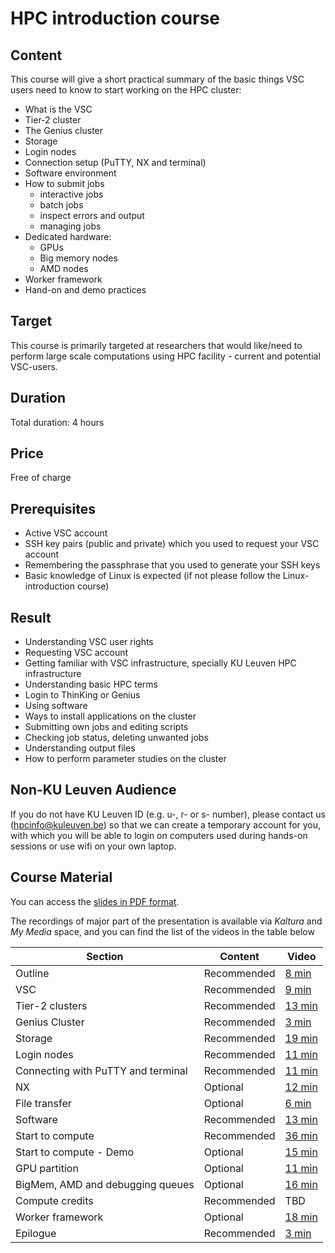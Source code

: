 # HPC introduction course 

## Content
This course will give a short practical summary of the basic things VSC users need to know to start working on the HPC cluster:
- What is the VSC
- Tier-2 cluster
- The Genius cluster
- Storage
- Login nodes
- Connection setup (PuTTY, NX and terminal)
- Software environment
- How to submit jobs
  - interactive jobs
  - batch jobs
  - inspect errors and output
  - managing jobs
- Dedicated hardware:
  - GPUs
  - Big memory nodes
  - AMD nodes
- Worker framework
- Hand-on and demo practices
	
## Target
This course is primarily targeted at researchers that would like/need to perform large scale computations using HPC facility - current and potential VSC-users.

## Duration
Total duration: 4 hours

## Price
Free of charge
	
## Prerequisites
- Active VSC account
- SSH key pairs (public and private) which you used to request your VSC account
- Remembering the passphrase that you used to generate your SSH keys
- Basic knowledge of Linux is expected (if not please follow the Linux-introduction course)

## Result
- Understanding VSC user rights
- Requesting VSC account
- Getting familiar with VSC infrastructure, specially KU Leuven HPC infrastructure
- Understanding basic HPC terms
- Login to ThinKing or Genius
- Using software
- Ways to install applications on the cluster
- Submitting own jobs and editing scripts
- Checking job status, deleting unwanted jobs
- Understanding output files
- How to perform parameter studies on the cluster

## Non-KU Leuven Audience
If you do not have KU Leuven ID (e.g. u-, r- or s- number), please contact us (hpcinfo@kuleuven.be) so that we can create a temporary account for you, with which you will be able to login on computers used during hands-on sessions or use wifi on your own laptop.

## Course Material
You can access the [slides in PDF format](https://github.com/hpcleuven/HPC-intro/blob/master/HPCintro.pdf).

The recordings of major part of the presentation is available via *Kaltura* and *My Media* space, and you can find the list of the videos in the table below

| Section | Content | Video |
|---------|---------|-------|
| Outline | Recommended | [8 min](https://kuleuven.mediaspace.kaltura.com/media/HPCIntro-01-Outline/1_s34yj5b1) |
| VSC | Recommended | [9 min](https://kuleuven.mediaspace.kaltura.com/media/VSC+-+intro/1_6s5ptc07) |
| Tier-2 clusters | Recommended | [13 min](https://kuleuven.mediaspace.kaltura.com/media/HPCIntro-03-Clusters/1_vhiua0ij) |
| Genius Cluster | Recommended | [3 min](https://kuleuven.mediaspace.kaltura.com/media/HPCIntro-04-Genius/1_p1ylayhz) |
| Storage | Recommended | [19 min](https://kuleuven.mediaspace.kaltura.com/media/HPCIntro-05-Storage/1_i9kzs1p1) |
| Login nodes | Recommended | [11 min](https://kuleuven.mediaspace.kaltura.com/media/HPCIntro-05-Storage/1_i9kzs1p1) |
| Connecting with PuTTY and terminal | Recommended | [11 min](https://kuleuven.mediaspace.kaltura.com/media/HPCIntro-07-PuTTY-terminal/1_hh23he9d) |
| NX | Optional | [12 min](https://kuleuven.mediaspace.kaltura.com/media/HPCIntro-08-NX/1_o47ne0pm) |
| File transfer | Optional | [6 min](https://kuleuven.mediaspace.kaltura.com/media/HPCIntro-09-FileTransfer/1_cf3zseab) |
| Software | Recommended | [13 min](https://kuleuven.mediaspace.kaltura.com/media/HPCIntro-10-Software/1_ql6wq3rp) |
| Start to compute | Recommended | [36 min](https://kuleuven.mediaspace.kaltura.com/media/HPCIntro-11-SubmitJobs/1_i9s1j78a) |
| Start to compute - Demo | Optional | [15 min](https://kuleuven.mediaspace.kaltura.com/media/HPCInfo-11-SubmitJobs-demo/1_bmkbvvue) |
| GPU partition | Optional | [11 min](https://kuleuven.mediaspace.kaltura.com/media/HPCIntro-12-GPUs/1_f38ws9p8) |
| BigMem, AMD and debugging queues | Optional | [16 min](https://kuleuven.mediaspace.kaltura.com/media/HPCInfo-13-BigMem-AMD-debugging/1_rqjaqvrb) |
| Compute credits | Recommended | TBD |
| Worker framework | Optional | [18 min](https://kuleuven.mediaspace.kaltura.com/media/HPCIntro-17-worker/1_pz537i1i) |
| Epilogue | Recommended | [3 min](https://kuleuven.mediaspace.kaltura.com/media/HPCIntro-18-Epilogue/1_fy8dmbg3) |

